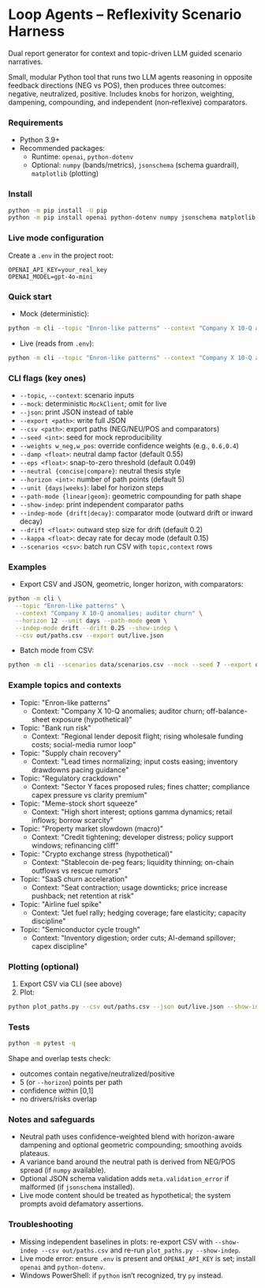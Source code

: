 # Loop Agents – Reflexivity Scenario Harness
Dual report generator for context and topic-driven LLM guided scenario narratives.

Small, modular Python tool that runs two LLM agents reasoning in opposite feedback directions (NEG vs POS), then produces three outcomes: negative, neutralized, positive. Includes knobs for horizon, weighting, dampening, compounding, and independent (non‑reflexive) comparators.

### Requirements
- Python 3.9+
- Recommended packages:
  - Runtime: `openai`, `python-dotenv`
  - Optional: `numpy` (bands/metrics), `jsonschema` (schema guardrail), `matplotlib` (plotting)

### Install
```bash
python -m pip install -U pip
python -m pip install openai python-dotenv numpy jsonschema matplotlib pytest
```

### Live mode configuration
Create a `.env` in the project root:
```env
OPENAI_API_KEY=your_real_key
OPENAI_MODEL=gpt-4o-mini
```

### Quick start
- Mock (deterministic):
```bash
python -m cli --topic "Enron-like patterns" --context "Company X 10-Q anomalies; auditor churn" --mock --seed 123 --json
```
- Live (reads from `.env`):
```bash
python -m cli --topic "Enron-like patterns" --context "Company X 10-Q anomalies; auditor churn" --export out/live.json
```

### CLI flags (key ones)
- `--topic`, `--context`: scenario inputs
- `--mock`: deterministic `MockClient`; omit for live
- `--json`: print JSON instead of table
- `--export <path>`: write full JSON
- `--csv <path>`: export paths (NEG/NEU/POS and comparators)
- `--seed <int>`: seed for mock reproducibility
- `--weights w_neg,w_pos`: override confidence weights (e.g., `0.6,0.4`)
- `--damp <float>`: neutral damp factor (default 0.55)
- `--eps <float>`: snap-to-zero threshold (default 0.049)
- `--neutral {concise|compare}`: neutral thesis style
- `--horizon <int>`: number of path points (default 5)
- `--unit {days|weeks}`: label for horizon steps
- `--path-mode {linear|geom}`: geometric compounding for path shape
- `--show-indep`: print independent comparator paths
- `--indep-mode {drift|decay}`: comparator mode (outward drift or inward decay)
- `--drift <float>`: outward step size for drift (default 0.2)
- `--kappa <float>`: decay rate for decay mode (default 0.15)
- `--scenarios <csv>`: batch run CSV with `topic,context` rows

### Examples
- Export CSV and JSON, geometric, longer horizon, with comparators:
```bash
python -m cli \
  --topic "Enron-like patterns" \
  --context "Company X 10-Q anomalies; auditor churn" \
  --horizon 12 --unit days --path-mode geom \
  --indep-mode drift --drift 0.25 --show-indep \
  --csv out/paths.csv --export out/live.json
```
- Batch mode from CSV:
```bash
python -m cli --scenarios data/scenarios.csv --mock --seed 7 --export out/last.json
```

### Example topics and contexts
- Topic: "Enron-like patterns"
  - Context: "Company X 10-Q anomalies; auditor churn; off-balance-sheet exposure (hypothetical)"
- Topic: "Bank run risk"
  - Context: "Regional lender deposit flight; rising wholesale funding costs; social-media rumor loop"
- Topic: "Supply chain recovery"
  - Context: "Lead times normalizing; input costs easing; inventory drawdowns pacing guidance"
- Topic: "Regulatory crackdown"
  - Context: "Sector Y faces proposed rules; fines chatter; compliance capex pressure vs clarity premium"
- Topic: "Meme-stock short squeeze"
  - Context: "High short interest; options gamma dynamics; retail inflows; borrow scarcity"
- Topic: "Property market slowdown (macro)"
  - Context: "Credit tightening; developer distress; policy support windows; refinancing cliff"
- Topic: "Crypto exchange stress (hypothetical)"
  - Context: "Stablecoin de-peg fears; liquidity thinning; on-chain outflows vs rescue rumors"
- Topic: "SaaS churn acceleration"
  - Context: "Seat contraction; usage downticks; price increase pushback; net retention at risk"
- Topic: "Airline fuel spike"
  - Context: "Jet fuel rally; hedging coverage; fare elasticity; capacity discipline"
- Topic: "Semiconductor cycle trough"
  - Context: "Inventory digestion; order cuts; AI-demand spillover; capex discipline"

### Plotting (optional)
1) Export CSV via CLI (see above)
2) Plot:
```bash
python plot_paths.py --csv out/paths.csv --json out/live.json --show-indep --save out/plot.png
```

### Tests
```bash
python -m pytest -q
```
Shape and overlap tests check:
- outcomes contain negative/neutralized/positive
- 5 (or `--horizon`) points per path
- confidence within [0,1]
- no drivers/risks overlap

### Notes and safeguards
- Neutral path uses confidence-weighted blend with horizon-aware dampening and optional geometric compounding; smoothing avoids plateaus.
- A variance band around the neutral path is derived from NEG/POS spread (if `numpy` available).
- Optional JSON schema validation adds `meta.validation_error` if malformed (if `jsonschema` installed).
- Live mode content should be treated as hypothetical; the system prompts avoid defamatory assertions.

### Troubleshooting
- Missing independent baselines in plots: re-export CSV with `--show-indep --csv out/paths.csv` and re-run `plot_paths.py --show-indep`.
- Live mode error: ensure `.env` is present and `OPENAI_API_KEY` is set; install `openai` and `python-dotenv`.
- Windows PowerShell: if `python` isn’t recognized, try `py` instead.


